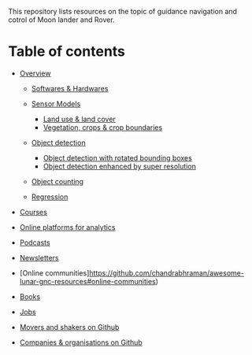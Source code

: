 This repository lists resources on the topic of guidance navigation and cotrol of Moon lander and Rover.

# Table of contents
* [Overview](https://github.com/chandrabhraman/awesome-lunar-gnc-resources#Overview)
  * [Softwares & Hardwares](https://github.com/chandrabhraman/awesome-lunar-gnc-resources#Classification)
  * [Sensor Models](https://github.com/chandrabhraman/awesome-lunar-gnc-resources#Segmentation)
    * [Land use & land cover](https://github.com/chandrabhraman/awesome-lunar-gnc-resources#segmentation---land-use--land-cover)
    * [Vegetation, crops & crop boundaries](https://github.com/chandrabhraman/awesome-lunar-gnc-resources#segmentation---vegetation-crops--crop-boundaries)
    
  * [Object detection](https://github.com/chandrabhraman/awesome-lunar-gnc-resources#object-detection)
    * [Object detection with rotated bounding boxes](https://github.com/chandrabhraman/awesome-lunar-gnc-resources#object-detection-with-rotated-bounding-boxes)
    * [Object detection enhanced by super resolution](https://github.com/chandrabhraman/awesome-lunar-gnc-resources#object-detection-enhanced-by-super-resolution)
    
  * [Object counting](https://github.com/robmarkcole/satellite-image-deep-learning#object-counting)
  * [Regression](https://github.com/robmarkcole/satellite-image-deep-learning#regression)
  

* [Courses](https://github.com/chandrabhraman/awesome-lunar-gnc-resources#courses)
* [Online platforms for analytics](https://github.com/chandrabhraman/awesome-lunar-gnc-resources#online-platforms-for-analytics)
* [Podcasts](https://github.com/chandrabhraman/awesome-lunar-gnc-resources#podcasts)
* [Newsletters](https://github.com/chandrabhraman/awesome-lunar-gnc-resources#newsletters)
* [Online communities]https://github.com/chandrabhraman/awesome-lunar-gnc-resources#online-communities)
* [Books](https://github.com/chandrabhraman/awesome-lunar-gnc-resources#books)
* [Jobs](https://github.com/robmarkcole/satellite-image-deep-learning#jobs)
* [Movers and shakers on Github](https://github.com/chandrabhraman/awesome-lunar-gnc-resources#movers-and-shakers-on-github)
* [Companies & organisations on Github](https://github.com/chandrabhraman/awesome-lunar-gnc-resources#companies--organisations-on-github)
